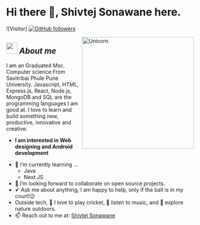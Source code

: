# Hi there 👋, Shivtej Sonawane here. 
![Visitor] [![GitHub followers](https://img.shields.io/github/followers/&label=Follow)](https://github.com/shivtej1201)<br/>

<!--
**Bhargavi-hash/Bhargavi-hash** is a ✨ _special_ ✨ repository because its `README.md` (this file) appears on your GitHub profile.
-->

<img align="right" width=300px alt="Unicorn" src="https://c.tenor.com/GN73MKBawZYAAAAi/busy-cute.gif" />

## <img src="https://media.giphy.com/media/ObNTw8Uzwy6KQ/giphy.gif" width="30px">&nbsp;***About me***

I am an Graduated Msc. Computer science From Savitribai Phule Pune University. Javascript, HTML, Express.js, React, Node.js, MongoDB and SQL are the programming languages I am good at. I love to learn and build something new, productive, innovative and creative.
* **I am interested in Web designing and Android development**
- 🌱 I’m currently learning ...
  - Java
  - Next JS
- 👯 I’m looking forward to collaborate on open source projects.
- ✔ Ask me about anything, I am happy to help, only if the ball is in my court!😉<br>
- Outside tech, 📖 I love to play cricket, 🎵 listen to music, and 🌴 explore nature outdoors.
- 📫 Reach out to me at: <a href="https://www.linkedin.com/in/shivtej-sonawane-547268188/">Shivtej Sonawane</a>




